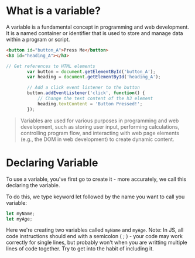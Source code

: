 # What is a variable?

A variable is a fundamental concept in programming and web development. It is a named container or identifier that is used to store and manage data within a program or script. 

```html
<button id="button_A">Press Me</button>
<h3 id="heading_A"></h3>
```
```js
// Get references to HTML elements
        var button = document.getElementById('button_A');
        var heading = document.getElementById('heading_A');

        // Add a click event listener to the button
        button.addEventListener('click', function() {
            // Change the text content of the h3 element
            heading.textContent = 'Button Pressed!';
        });
```

> Variables are used for various purposes in programming and web development, such as storing user input, performing calculations, controlling program flow, and interacting with web page elements (e.g., the DOM in web development) to create dynamic content.

# Declaring Variable
To use a variable, you've first go to create it - more accurately, we call this declaring the variable.

To do this, we type keyword let followed by the name you want to call you variable:

```js
let myName; 
let myAge;
```

Here we're creating two variables called `myName` and `myAge`.
Note: In JS, all code instructions should end with a semicolon ( ; ) - your code may work correctly for single lines, but probably won't when you are writting multiple lines of code together.
Try to get into the habit of including it.
